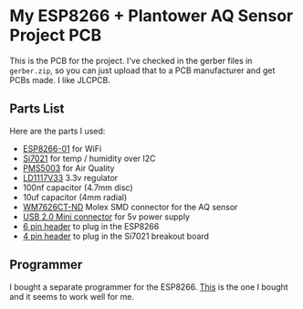 # My ESP8266 + Plantower AQ Sensor Project PCB

This is the PCB for the project.  I've checked in the gerber files in
`gerber.zip`, so you can just upload that to a PCB manufacturer and get PCBs
made.  I like JLCPCB.

## Parts List

Here are the parts I used:

* [ESP8266-01](https://www.digikey.com/product-detail/en/sparkfun-electronics/WRL-13678/1568-1235-ND/5725944) for WiFi
* [Si7021](https://www.aliexpress.com/item/4000598507886.html) for temp / humidity over I2C
* [PMS5003](https://www.aliexpress.com/item/32834164058.html) for Air Quality
* [LD1117V33](https://www.digikey.com/product-detail/en/stmicroelectronics/LD1117V33/497-1491-5-ND/586012) 3.3v regulator
* 100nf capacitor (4.7mm disc)
* 10uf capacitor (4mm radial)
* [WM7626CT-ND](https://www.digikey.com/product-detail/en/molex/0532610871/WM7626CT-ND/699113) Molex SMD connector for the AQ sensor
* [USB 2.0 Mini connector](https://www.digikey.com/product-detail/en/edac-inc/690-005-299-043/151-1206-1-ND/4312192) for 5v power supply
* [6 pin header](https://www.digikey.com/product-detail/en/sullins-connector-solutions/PPTC032LFBN-RC/S7071-ND/810210) to plug in the ESP8266
* [4 pin header](https://www.digikey.com/product-detail/en/sullins-connector-solutions/PPTC041LFBN-RC/S7002-ND/810144) to plug in the Si7021 breakout board

## Programmer

I bought a separate programmer for the ESP8266.
[This](https://www.amazon.com/gp/product/B07KF119YB/) is the one I bought and
it seems to work well for me.
